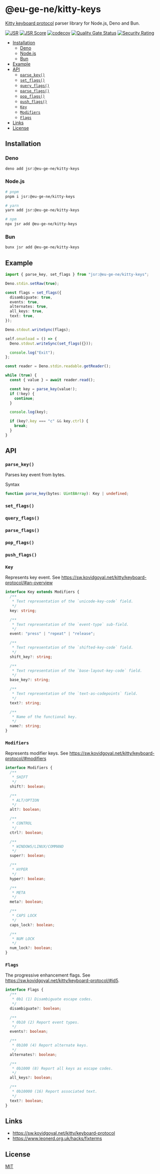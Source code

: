 # @eu-ge-ne/kitty-keys

[Kitty keyboard protocol](https://sw.kovidgoyal.net/kitty/keyboard-protocol)
parser library for Node.js, Deno and Bun.

[![JSR](https://jsr.io/badges/@eu-ge-ne/kitty-keys)](https://jsr.io/@eu-ge-ne/kitty-keys)
[![JSR Score](https://jsr.io/badges/@eu-ge-ne/kitty-keys/score)](https://jsr.io/@eu-ge-ne/kitty-keys)
[![codecov](https://codecov.io/gh/eu-ge-ne/kitty-keys/branch/main/graph/badge.svg?token=AH09FY4Y9O)](https://codecov.io/gh/eu-ge-ne/kitty-keys)
[![Quality Gate Status](https://sonarcloud.io/api/project_badges/measure?project=eu-ge-ne_kitty-keys&metric=alert_status)](https://sonarcloud.io/summary/new_code?id=eu-ge-ne_kitty-keys)
[![Security Rating](https://sonarcloud.io/api/project_badges/measure?project=eu-ge-ne_kitty-keys&metric=security_rating)](https://sonarcloud.io/summary/new_code?id=eu-ge-ne_kitty-keys)

- [Installation](#installation)
  - [Deno](#deno)
  - [Node.js](#nodejs)
  - [Bun](#bun)
- [Example](#example)
- [API](#api)
  - [`parse_key()`](#parse_key)
  - [`set_flags()`](#set_flags)
  - [`query_flags()`](#query_flags)
  - [`parse_flags()`](#parse_flags)
  - [`pop_flags()`](#pop_flags)
  - [`push_flags()`](#push_flags)
  - [`Key`](#key)
  - [`Modifiers`](#modifiers)
  - [`Flags`](#flags)
- [Links](#links)
- [License](#license)

## Installation

### Deno

```bash
deno add jsr:@eu-ge-ne/kitty-keys
```

### Node.js

```bash
# pnpm
pnpm i jsr:@eu-ge-ne/kitty-keys

# yarn
yarn add jsr:@eu-ge-ne/kitty-keys

# npm
npx jsr add @eu-ge-ne/kitty-keys
```

### Bun

```bash
bunx jsr add @eu-ge-ne/kitty-keys
```

## Example

```ts ignore
import { parse_key, set_flags } from "jsr:@eu-ge-ne/kitty-keys";

Deno.stdin.setRaw(true);

const flags = set_flags({
  disambiguate: true,
  events: true,
  alternates: true,
  all_keys: true,
  text: true,
});

Deno.stdout.writeSync(flags);

self.onunload = () => {
  Deno.stdout.writeSync(set_flags({}));

  console.log("Exit");
};

const reader = Deno.stdin.readable.getReader();

while (true) {
  const { value } = await reader.read();

  const key = parse_key(value!);
  if (!key) {
    continue;
  }

  console.log(key);

  if (key?.key === "c" && key.ctrl) {
    break;
  }
}
```

## API

### `parse_key()`

Parses key event from bytes.

Syntax

```ts ignore
function parse_key(bytes: Uint8Array): Key | undefined;
```

### `set_flags()`

### `query_flags()`

### `parse_flags()`

### `pop_flags()`

### `push_flags()`

### `Key`

Represents key event. See
<https://sw.kovidgoyal.net/kitty/keyboard-protocol/#an-overview>

```ts ignore
interface Key extends Modifiers {
  /**
   * Text representation of the `unicode-key-code` field.
   */
  key: string;

  /**
   * Text representation of the `event-type` sub-field.
   */
  event: "press" | "repeat" | "release";

  /**
   * Text representation of the `shifted-key-code` field.
   */
  shift_key?: string;

  /**
   * Text representation of the `base-layout-key-code` field.
   */
  base_key?: string;

  /**
   * Text representation of the `text-as-codepoints` field.
   */
  text?: string;

  /**
   * Name of the functional key.
   */
  name?: string;
}
```

### `Modifiers`

Represents modifier keys. See
<https://sw.kovidgoyal.net/kitty/keyboard-protocol/#modifiers>

```ts ignore
interface Modifiers {
  /**
   * SHIFT
   */
  shift?: boolean;

  /**
   * ALT/OPTION
   */
  alt?: boolean;

  /**
   * CONTROL
   */
  ctrl?: boolean;

  /**
   * WINDOWS/LINUX/COMMAND
   */
  super?: boolean;

  /**
   * HYPER
   */
  hyper?: boolean;

  /**
   * META
   */
  meta?: boolean;

  /**
   * CAPS LOCK
   */
  caps_lock?: boolean;

  /**
   * NUM LOCK
   */
  num_lock?: boolean;
}
```

### `Flags`

The progressive enhancement flags. See
<https://sw.kovidgoyal.net/kitty/keyboard-protocol/#id5>.

```ts ignore
interface Flags {
  /**
   * 0b1 (1) Disambiguate escape codes.
   */
  disambiguate?: boolean;

  /**
   * 0b10 (2) Report event types.
   */
  events?: boolean;

  /**
   * 0b100 (4) Report alternate keys.
   */
  alternates?: boolean;

  /**
   * 0b1000 (8) Report all keys as escape codes.
   */
  all_keys?: boolean;

  /**
   * 0b10000 (16) Report associated text.
   */
  text?: boolean;
}
```

## Links

- <https://sw.kovidgoyal.net/kitty/keyboard-protocol>
- <https://www.leonerd.org.uk/hacks/fixterms>

## License

[MIT](https://choosealicense.com/licenses/mit)
